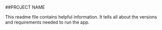##PROJECT NAME

This readme file contains helpful information.  It tells all about the versions and requirements needed to run the app.